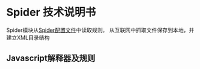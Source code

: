 # Spider 技术说明书
Spider模块从[Spider配置文件](https://github.com/zhf/labrador/blob/master/docs/backend/spider_config_spec.md)中读取规则，
从互联网中抓取文件保存到本地，并建立XML目录结构

## Javascript解释器及规则